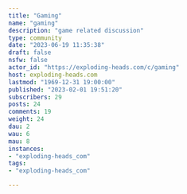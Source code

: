 ```yaml
---
title: "Gaming" 
name: "gaming"
description: "game related discussion"
type: community
date: "2023-06-19 11:35:38"
draft: false
nsfw: false
actor_id: "https://exploding-heads.com/c/gaming"
host: exploding-heads.com
lastmod: "1969-12-31 19:00:00"
published: "2023-02-01 19:51:20"
subscribers: 29
posts: 24
comments: 19
weight: 24
dau: 2
wau: 6
mau: 8
instances:
- "exploding-heads_com"
tags: 
- "exploding-heads_com"

---
```

